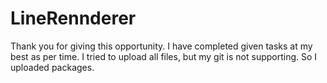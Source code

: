 # LineRennderer
Thank you for giving this opportunity. I have completed given tasks at my best as per time. I tried to upload all files, but my git is not supporting. So I uploaded packages.
